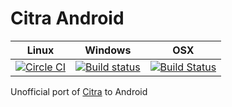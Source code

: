 # Citra Android
|Linux|Windows|OSX|
|---|---|---|
|[![Circle CI](https://circleci.com/gh/Kloen/citra-android.svg?style=svg)](https://circleci.com/gh/Kloen/citra-android)|[![Build status](https://ci.appveyor.com/api/projects/status/d7vjd4jk4dpy92i3/branch/master?svg=true)](https://ci.appveyor.com/project/Kloen/citra-android/branch/master)|[![Build Status](https://travis-ci.org/Kloen/citra-android.svg?branch=master)](https://travis-ci.org/Kloen/citra-android)|

Unofficial port of [Citra](https://github.com/citra-emu/citra) to Android
